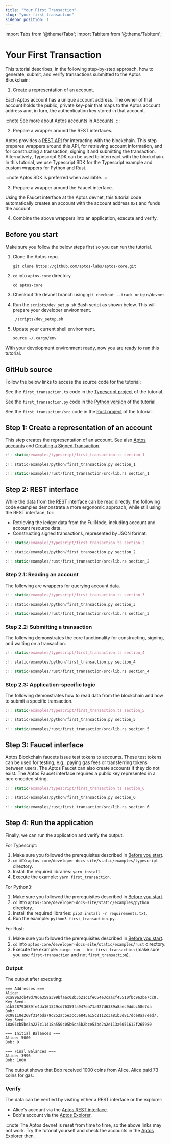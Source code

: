```yaml
---
title: "Your First Transaction"
slug: "your-first-transaction"
sidebar_position: 1
---
```


import Tabs from '@theme/Tabs';
import TabItem from '@theme/TabItem';

# Your First Transaction

This tutorial describes, in the following step-by-step approach, how to generate, submit, and verify transactions submitted to the Aptos Blockchain:

1. Create a representation of an account.

Each Aptos account has a unique account address. The owner of that account holds the public, private key-pair that maps to the Aptos account address and, in turn, the authentication key stored in that account.

:::note
See more about Aptos accounts in [Accounts][account_basics].
:::

2. Prepare a wrapper around the REST interfaces.

Aptos provides a [REST API][rest_spec] for interacting with the blockchain. This step prepares wrappers around this API, for retrieving account information, and for constructing a transaction, signing it and submitting the transaction. Alternatively,
Typescript SDK can be used to interreact with the blockchain. In this tutorial, we use Typescript SDK for the Typescript
example and custom wrappers for Python and Rust.

:::note
Aptos SDK is preferred when available.
:::

3. Prepare a wrapper around the Faucet interface.

Using the Faucet interface at the Aptos devnet, this tutorial code automatically creates an account with the account address `0x1` and funds the account.

4. Combine the above wrappers into an application, execute and verify.

## Before you start

Make sure you follow the below steps first so you can run the tutorial.

1. Clone the Aptos repo.

   ```
   git clone https://github.com/aptos-labs/aptos-core.git

   ```

2. `cd` into `aptos-core` directory.

   ```
   cd aptos-core
   ```

3. Checkout the devnet branch using `git checkout --track origin/devnet`.

4. Run the `scripts/dev_setup.sh` Bash script as shown below. This will prepare your developer environment.

   ```
   ./scripts/dev_setup.sh
   ```

5. Update your current shell environment.

   ```
   source ~/.cargo/env
   ```

With your development environment ready, now you are ready to run this tutorial.

## GitHub source

Follow the below links to access the source code for the tutorial:

<Tabs>
  <TabItem value="typescript" label="Typescript" default>

See the `first_transaction.ts` code in the [Typescript project](https://github.com/aptos-labs/aptos-core/tree/main/developer-docs-site/static/examples/typescript) of the tutorial.

  </TabItem>
  <TabItem value="python" label="Python">

See the `first_transaction.py` code in the [Python version](https://github.com/aptos-labs/aptos-core/tree/main/developer-docs-site/static/examples/python) of the tutorial.

  </TabItem>
  <TabItem value="rust" label="Rust">

See the `first_transaction/src` code in the [Rust project](https://github.com/aptos-labs/aptos-core/tree/main/developer-docs-site/static/examples/rust) of the tutorial.

  </TabItem>
</Tabs>

## Step 1: Create a representation of an account

This step creates the representation of an account. See also [Aptos accounts][account_basics] and [Creating a Signed Transaction](/docs/guides/sign-a-transaction.md).

<Tabs>
  <TabItem value="typescript" label="Typescript" default>

```typescript
:!: static/examples/typescript/first_transaction.ts section_1
```

  </TabItem>
  <TabItem value="python" label="Python">

```python
:!: static/examples/python/first_transaction.py section_1
```

  </TabItem>
  <TabItem value="rust" label="Rust">

```rust
:!: static/examples/rust/first_transaction/src/lib.rs section_1
```

  </TabItem>
</Tabs>

## Step 2: REST interface

While the data from the REST interface can be read directly, the following code examples demonstrate a more ergonomic approach, while still using the REST interface, for:

- Retrieving the ledger data from the FullNode, including account and account resource data.
- Constructing signed transactions, represented by JSON format.

<Tabs>
  <TabItem value="typescript" label="Typescript" default>

```typescript
:!: static/examples/typescript/first_transaction.ts section_2
```

  </TabItem>
  <TabItem value="python" label="Python">

```python
:!: static/examples/python/first_transaction.py section_2
```

  </TabItem>
  <TabItem value="rust" label="Rust">

```rust
:!: static/examples/rust/first_transaction/src/lib.rs section_2
```

  </TabItem>
</Tabs>

### Step 2.1: Reading an account

The following are wrappers for querying account data.

<Tabs>
  <TabItem value="typescript" label="Typescript" default>

```typescript
:!: static/examples/typescript/first_transaction.ts section_3
```

  </TabItem>
  <TabItem value="python" label="Python">

```python
:!: static/examples/python/first_transaction.py section_3
```

  </TabItem>
  <TabItem value="rust" label="Rust">

```rust
:!: static/examples/rust/first_transaction/src/lib.rs section_3
```

  </TabItem>
</Tabs>

### Step 2.2: Submitting a transaction

The following demonstrates the core functionality for constructing, signing, and waiting on a transaction.

<Tabs>
  <TabItem value="typescript" label="Typescript" default>

```typescript
:!: static/examples/typescript/first_transaction.ts section_4
```

  </TabItem>
<TabItem value="python" label="Python">

```python
:!: static/examples/python/first_transaction.py section_4
```

  </TabItem>
  <TabItem value="rust" label="Rust">

```rust
:!: static/examples/rust/first_transaction/src/lib.rs section_4
```

  </TabItem>
</Tabs>

### Step 2.3: Application-specific logic

The following demonstrates how to read data from the blockchain and how to submit a specific transaction.

<Tabs>
<TabItem value="typescript" label="Typescript" default>

```typescript
:!: static/examples/typescript/first_transaction.ts section_5
```

</TabItem>
<TabItem value="python" label="Python">

```python
:!: static/examples/python/first_transaction.py section_5
```

  </TabItem>
  <TabItem value="rust" label="Rust">

```rust
:!: static/examples/rust/first_transaction/src/lib.rs section_5
```

  </TabItem>
</Tabs>

## Step 3: Faucet interface

Aptos Blockchain faucets issue test tokens to accounts. These test tokens can be used for testing, e.g., paying gas fees or transferring tokens between users. The Aptos Faucet can also create accounts if they do not exist. The Aptos Faucet interface requires a public key represented in a hex-encoded string.

<Tabs>
  <TabItem value="typescript" label="Typescript" default>

```typescript
:!: static/examples/typescript/first_transaction.ts section_6
```

  </TabItem>
<TabItem value="python" label="Python" >

```python
:!: static/examples/python/first_transaction.py section_6
```

  </TabItem>
  <TabItem value="rust" label="Rust" >

```rust
:!: static/examples/rust/first_transaction/src/lib.rs section_6
```

  </TabItem>
</Tabs>

## Step 4: Run the application

Finally, we can run the application and verify the output.

<Tabs>
<TabItem value="typescript" label="Typescript" default>
For Typescript:

1. Make sure you followed the prerequisites described in [Before you start](#before-you-start).
2. `cd` into `aptos-core/developer-docs-site/static/examples/typescript` directory.
3. Install the required libraries: `yarn install`.
4. Execute the example: `yarn first_transaction`.

</TabItem>
<TabItem value="python" label="Python">
For Python3:

1. Make sure you followed the prerequisites described in [Before you start](#before-you-start).
2. `cd` into `aptos-core/developer-docs-site/static/examples/python` directory.
3. Install the required libraries: `pip3 install -r requirements.txt`.
4. Run the example: `python3 first_transaction.py`.

</TabItem>
<TabItem value="rust" label="Rust">
For Rust:

1. Make sure you followed the prerequisites described in [Before you start](#before-you-start).
2. `cd` into `aptos-core/developer-docs-site/static/examples/rust` directory.
3. Execute the example: `cargo run --bin first-transaction` (make sure you use `first-transaction` and not `first_transaction`).

</TabItem>
</Tabs>

### Output

The output after executing:

```
=== Addresses ===
Alice: 0xa89a3cb49d796a359a399bfaac02b3b21c1fe654e3caacf45510fbc963be7cc8. Key Seed: a1b528793689fe4da161329cd76359fa947ea71a927d6389a8aec9ddbc58e7da
Bob: 0x98110e268f314bda79d252ac5e3cc3e845a15c2112c3a81b3d817dce8aa7eed7. Key Seed: 18a05cb5be3a227c11418a550c05b6ca5b2bce53bd2a2e113a6051612f265980

=== Initial Balances ===
Alice: 5000
Bob: 0

=== Final Balances ===
Alice: 3996
Bob: 1000
```


The output shows that Bob received 1000 coins from Alice. Alice paid 73 coins for gas.

### Verify

The data can be verified by visiting either a REST interface or the explorer:

- Alice's account via the [Aptos REST interface][alice_account_rest].
- Bob's account via the [Aptos Explorer][bob_account_explorer].

:::note
The Aptos devnet is reset from time to time, so the above links may not work. Try the tutorial yourself and check the accounts in the [Aptos Explorer][bob_account_explorer] then.

[account_basics]: /concepts/basics-accounts
[alice_account_rest]: https://fullnode.devnet.aptoslabs.com/v1/accounts/e26d69b8d3ff12874358da6a4082a2ac/resources
[bob_account_explorer]: https://aptos-explorer.netlify.app/account/c8585f009c8a90f22c6b603f28b9ed8c
[rest_spec]: https://fullnode.devnet.aptoslabs.com/v1/spec#/
